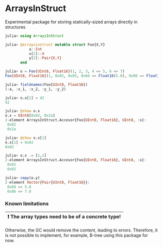 # ArraysInStruct

Experimental package for storing statically-sized arrays directly in structures

``` julia
julia> using ArraysInStruct

julia> @arraysinstruct mutable struct Foo{X,Y}
           a::Int
           x[2]::X
           y[2]::Pair{X,Y}
       end

julia> o = Foo{UInt8, Float16}(1, 2, 3, 4 => 5, 6 => 7)
Foo{UInt8, Float16}(1, 0x02, 0x03, 0x04 => Float16(5.0), 0x06 => Float16(7.0))

julia> fieldnames(Foo{UInt8, Float16})
(:a, :x_1, :x_2, :y_1, :y_2)

julia> o.x[2] = 42
42

julia> @show o.x
o.x = UInt8[0x02, 0x2a]
2-element ArraysInStruct.Accesor{Foo{UInt8, Float16}, UInt8, :x}:
 0x02
 0x2a

julia> @show o.x[1]
o.x[1] = 0x02
0x02

julia> o.x .= [1,2]
2-element ArraysInStruct.Accesor{Foo{UInt8, Float16}, UInt8, :x}:
 0x01
 0x02

julia> copy(o.y)
2-element Vector{Pair{UInt8, Float16}}:
 0x04 => 5.0
 0x06 => 7.0
```
### Known limitations

| :exclamation:  The array types need to be of a concrete type!   |
|-----------------------------------------|

Otherwise, the GC would remove the content, leading to errors. Therefore, it is not possible to implement, for example, B-tree using this package for now.


